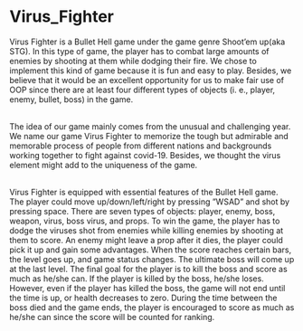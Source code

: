 # Virus_Fighter
Virus Fighter is a Bullet Hell game under the game genre Shoot’em up(aka STG). In this type of
game, the player has to combat large amounts of enemies by shooting at them while dodging their
fire. We chose to implement this kind of game because it is fun and easy to play. Besides, we
believe that it would be an excellent opportunity for us to make fair use of OOP since there are at
least four different types of objects (i. e., player, enemy, bullet, boss) in the game.<br/><br/>

The idea of our game mainly comes from the unusual and challenging year. We name our game
Virus Fighter to memorize the tough but admirable and memorable process of people from different
nations and backgrounds working together to fight against covid-19. Besides, we thought the virus
element might add to the uniqueness of the game.<br/><br/>

Virus Fighter is equipped with essential features of the Bullet Hell game. The player could move
up/down/left/right by pressing ”WSAD” and shot by pressing space. There are seven types of
objects: player, enemy, boss, weapon, virus, boss virus, and props. To win the game, the player
has to dodge the viruses shot from enemies while killing enemies by shooting at them to score. An
enemy might leave a prop after it dies, the player could pick it up and gain some advantages. When
the score reaches certain bars, the level goes up, and game status changes. The ultimate boss will
come up at the last level. The final goal for the player is to kill the boss and score as much as
he/she can. If the player is killed by the boss, he/she loses. However, even if the player has killed
the boss, the game will not end until the time is up, or health decreases to zero. During the time
between the boss died and the game ends, the player is encouraged to score as much as he/she can
since the score will be counted for ranking.
